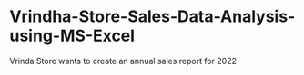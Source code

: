 # Vrindha-Store-Sales-Data-Analysis-using-MS-Excel
Vrinda Store wants to create an annual sales report for 2022
